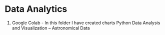 # Data Analytics

1. Google Colab - In this folder I have created charts
   Python Data Analysis and Visualization – Astronomical Data
